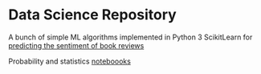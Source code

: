 
# Data Science Repository

A bunch of simple ML algorithms implemented in Python 3 ScikitLearn for [predicting the sentiment of book reviews](https://github.com/zadolphe/datascience/tree/main/SkLearn)

Probability and statistics [noteboooks](/stats-and-probability)
